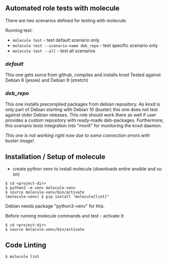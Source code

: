 ## Automated role tests with molecule

There are two scenarios defined for testing with molecule:

Running test:

* `molecule test` - test default scenario only
* `molecule test --scenario-name deb_repo` - test specific scenario only
* `molecule test --all` - test all scenarios

### _default_

  This one gets sorce from github, compiles and installs knxd
  Tested against Debian 8 (jessie) and Debian 9 (stretch)
  
### _deb_repo_
  
  This one installs precompiled packages from debian repository.
  As knxd is only part of Debian starting with Debian 10 (buster)
  this one does not test against older Debian releases.
  This role should work there as well if user provides a custom repository
  with ready-made deb-packages.
  Furthermore, this scenario tests integration into "monit" for monitoring
  the knxd daemon.  
  
  _This one is not working right now due to some connection errors with buster image!_

## Installation / Setup of molecule

* create python venv to install molecule (downloads entire ansible and so on)
```shell script
$ cd <project-dir>
$ python3 -m venv molecule-venv
$ source molecule-venv/bin/activate
(molecule-venv) $ pip install "molecule[lint]"
```
Debian needs package "python3-venv" for this.

Before running molecule commands and test - activate it:
```shell script
$ cd <project-dir>
$ source molecule-venv/bin/activate
```

## Code Linting

```shell script
$ molecule lint
```
